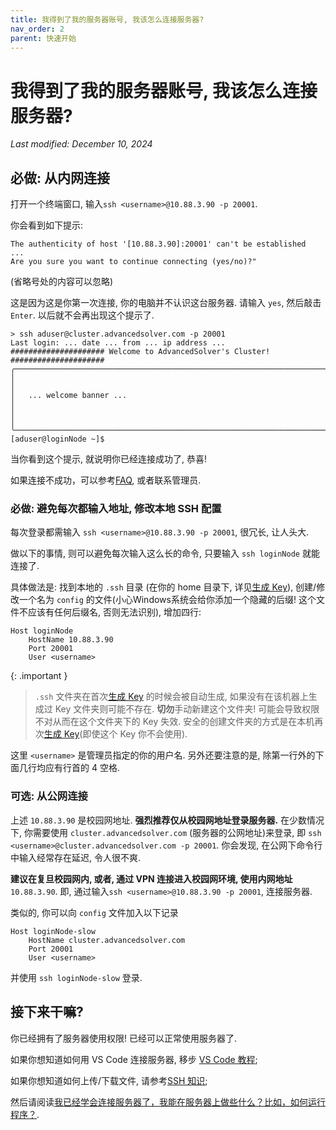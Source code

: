 ```yaml
---
title: 我得到了我的服务器账号, 我该怎么连接服务器?
nav_order: 2
parent: 快速开始
---
```




# 我得到了我的服务器账号, 我该怎么连接服务器?
*Last modified: December 10, 2024*

## 必做: 从内网连接

打开一个终端窗口, 输入`ssh <username>@10.88.3.90 -p 20001`.

你会看到如下提示:

~~~ text
The authenticity of host '[10.88.3.90]:20001' can't be established
...
Are you sure you want to continue connecting (yes/no)?"
~~~

(省略号处的内容可以忽略)

这是因为这是你第一次连接, 你的电脑并不认识这台服务器. 请输入 `yes`, 然后敲击 `Enter`. 以后就不会再出现这个提示了.

~~~ text
> ssh aduser@cluster.advancedsolver.com -p 20001
Last login: ... date ... from ... ip address ...
##################### Welcome to AdvancedSolver's Cluster! #####################
╭──────────────────────────────────────────────────────────────────────────────╮
│                                                                              │
│   ... welcome banner ...                                                     │
│                                                                              │
╰──────────────────────────────────────────────────────────────────────────────╯
[aduser@loginNode ~]$
~~~

当你看到这个提示, 就说明你已经连接成功了, 恭喜!

如果连接不成功，可以参考[FAQ](../faq#无法连接服务器), 或者联系管理员.

### 必做: 避免每次都输入地址, 修改本地 SSH 配置

每次登录都需输入 `ssh <username>@10.88.3.90 -p 20001`, 很冗长, 让人头大.

做以下的事情, 则可以避免每次输入这么长的命令, 只要输入 `ssh loginNode` 就能连接了.

具体做法是: 找到本地的 `.ssh` 目录 (在你的 home 目录下, 详见[生成 Key](i-have-no-account)), 创建/修改一个名为 `config` 的文件(小心Windows系统会给你添加一个隐藏的后缀! 这个文件不应该有任何后缀名, 否则无法识别), 增加四行:

~~~ text
Host loginNode
    HostName 10.88.3.90
    Port 20001
    User <username>
~~~

{: .important }
> `.ssh` 文件夹在首次[生成 Key](i-have-no-account) 的时候会被自动生成, 如果没有在该机器上生成过 Key 文件夹则可能不存在. **切勿**手动新建这个文件夹! 可能会导致权限不对从而在这个文件夹下的 Key 失效. 安全的创建文件夹的方式是在本机再次[生成 Key](i-have-no-account)(即使这个 Key 你不会使用).

这里 `<username>` 是管理员指定的你的用户名. 另外还要注意的是, 除第一行外的下面几行均应有行首的 4 空格.

### 可选: 从公网连接

上述 `10.88.3.90` 是校园网地址. **强烈推荐仅从校园网地址登录服务器.** 在少数情况下, 你需要使用 `cluster.advancedsolver.com` (服务器的公网地址)来登录, 即 `ssh <username>@cluster.advancedsolver.com -p 20001`. 你会发现, 在公网下命令行中输入经常存在延迟, 令人很不爽.

**建议在复旦校园网内, 或者, 通过 VPN 连接进入校园网环境, 使用内网地址** `10.88.3.90`. 即, 通过输入`ssh <username>@10.88.3.90 -p 20001`, 连接服务器.

类似的, 你可以向 `config` 文件加入以下记录

~~~ text
Host loginNode-slow
    HostName cluster.advancedsolver.com
    Port 20001
    User <username>
~~~

并使用 `ssh loginNode-slow` 登录.

## 接下来干嘛?

你已经拥有了服务器使用权限! 已经可以正常使用服务器了.

如果你想知道如何用 VS Code 连接服务器, 移步 [VS Code 教程](vscode);

如果你想知道如何上传/下载文件, 请参考[SSH 知识](../knowledge/ssh);

然后请阅读[我已经学会连接服务器了，我能在服务器上做些什么？比如，如何运行程序？](how-can-i-run-program).


